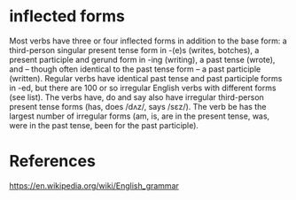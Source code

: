 
# inflected forms  

Most verbs have three or four inflected forms in addition to the base form: a third-person singular present tense form in -(e)s (writes, botches), a present participle and gerund form in -ing (writing), a past tense (wrote), and – though often identical to the past tense form – a past participle (written). Regular verbs have identical past tense and past participle forms in -ed, but there are 100 or so irregular English verbs with different forms (see list). The verbs have, do and say also have irregular third-person present tense forms (has, does /dʌz/, says /sɛz/). The verb be has the largest number of irregular forms (am, is, are in the present tense, was, were in the past tense, been for the past participle).




# References  
https://en.wikipedia.org/wiki/English_grammar  
